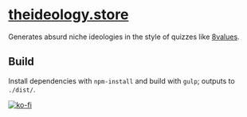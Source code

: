 # [theideology.store](https://theideology.store)
Generates absurd niche ideologies in the style of quizzes like [8values](https://8values.github.io).

## Build
Install dependencies with `npm-install` and build with `gulp`; outputs to `./dist/`.

[![ko-fi](https://www.ko-fi.com/img/githubbutton_sm.svg)](https://ko-fi.com/D1D51H5EL)
